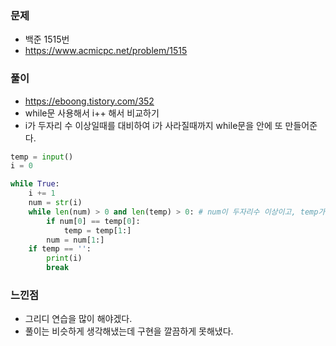 ### 문제
* 백준 1515번
* https://www.acmicpc.net/problem/1515

### 풀이
* https://eboong.tistory.com/352
* while문 사용해서 i++ 해서 비교하기
* i가 두자리 수 이상일때를 대비하여 i가 사라질때까지 while문을 안에 또 만들어준다.

```python
temp = input()
i = 0

while True:
    i += 1
    num = str(i)
    while len(num) > 0 and len(temp) > 0: # num이 두자리수 이상이고, temp가 있을때
        if num[0] == temp[0]:
            temp = temp[1:]
        num = num[1:]
    if temp == '':
        print(i)
        break
```

### 느낀점
* 그리디 연습을 많이 해야겠다.
* 풀이는 비슷하게 생각해냈는데 구현을 깔끔하게 못해냈다. 
